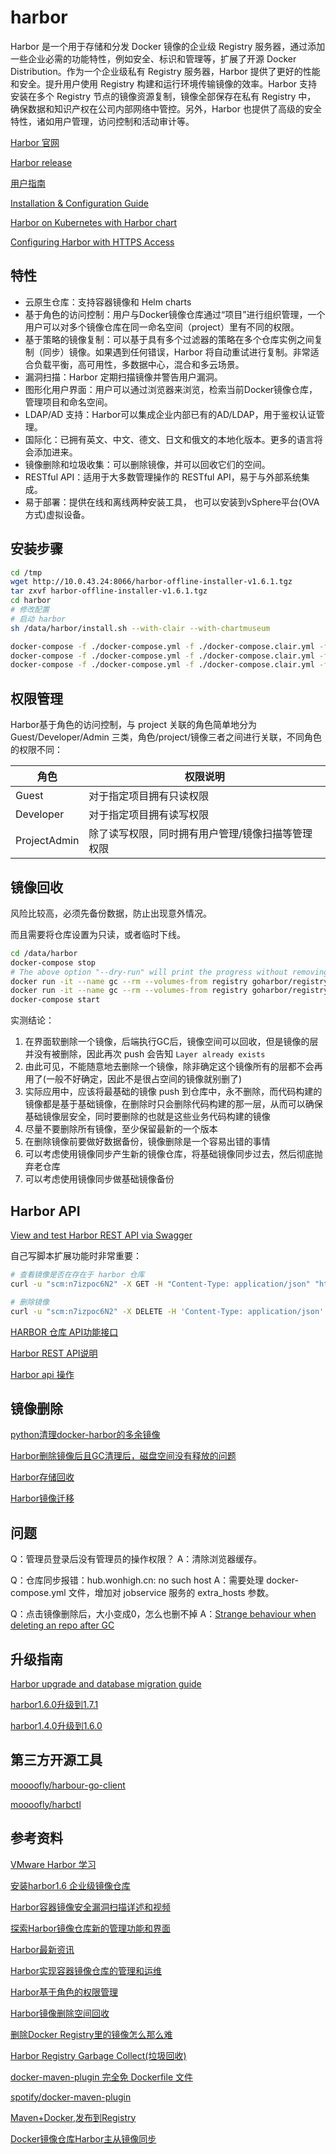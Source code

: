 # harbor

Harbor 是一个用于存储和分发 Docker 镜像的企业级 Registry 服务器，通过添加一些企业必需的功能特性，例如安全、标识和管理等，扩展了开源 Docker Distribution。作为一个企业级私有 Registry 服务器，Harbor 提供了更好的性能和安全。提升用户使用 Registry 构建和运行环境传输镜像的效率。Harbor 支持安装在多个 Registry 节点的镜像资源复制，镜像全部保存在私有 Registry 中， 确保数据和知识产权在公司内部网络中管控。另外，Harbor 也提供了高级的安全特性，诸如用户管理，访问控制和活动审计等。

[Harbor 官网](https://github.com/goharbor/harbor)

[Harbor release](https://github.com/goharbor/harbor/releases)

[用户指南](https://github.com/goharbor/harbor/blob/master/docs/user_guide.md)

[Installation & Configuration Guide](https://github.com/goharbor/harbor/blob/master/docs/installation_guide.md)

[Harbor on Kubernetes with Harbor chart](https://github.com/goharbor/harbor-helm)

[Configuring Harbor with HTTPS Access](https://github.com/goharbor/harbor/blob/master/docs/configure_https.md)

## 特性

- 云原生仓库：支持容器镜像和 Helm charts
- 基于角色的访问控制：用户与Docker镜像仓库通过“项目”进行组织管理，一个用户可以对多个镜像仓库在同一命名空间（project）里有不同的权限。
- 基于策略的镜像复制：可以基于具有多个过滤器的策略在多个仓库实例之间复制（同步）镜像。如果遇到任何错误，Harbor 将自动重试进行复制。非常适合负载平衡，高可用性，多数据中心，混合和多云场景。
- 漏洞扫描：Harbor 定期扫描镜像并警告用户漏洞。
- 图形化用户界面：用户可以通过浏览器来浏览，检索当前Docker镜像仓库，管理项目和命名空间。
- LDAP/AD 支持：Harbor可以集成企业内部已有的AD/LDAP，用于鉴权认证管理。
- 国际化：已拥有英文、中文、德文、日文和俄文的本地化版本。更多的语言将会添加进来。
- 镜像删除和垃圾收集：可以删除镜像，并可以回收它们的空间。
- RESTful API：适用于大多数管理操作的 RESTful API，易于与外部系统集成。
- 易于部署：提供在线和离线两种安装工具， 也可以安装到vSphere平台(OVA方式)虚拟设备。

## 安装步骤

```sh
cd /tmp
wget http://10.0.43.24:8066/harbor-offline-installer-v1.6.1.tgz
tar zxvf harbor-offline-installer-v1.6.1.tgz 
cd harbor
# 修改配置
# 启动 harbor
sh /data/harbor/install.sh --with-clair --with-chartmuseum

docker-compose -f ./docker-compose.yml -f ./docker-compose.clair.yml -f ./docker-compose.chartmuseum.yml down -v
docker-compose -f ./docker-compose.yml -f ./docker-compose.clair.yml -f ./docker-compose.chartmuseum.yml up -d
docker-compose -f ./docker-compose.yml -f ./docker-compose.clair.yml -f ./docker-compose.chartmuseum.yml up -d registry-web
```

## 权限管理

Harbor基于角色的访问控制，与 project 关联的角色简单地分为 Guest/Developer/Admin 三类，角色/project/镜像三者之间进行关联，不同角色的权限不同： 

角色         | 权限说明
-------------|--------------------------------------------------
Guest        | 对于指定项目拥有只读权限
Developer    | 对于指定项目拥有读写权限
ProjectAdmin | 除了读写权限，同时拥有用户管理/镜像扫描等管理权限

## 镜像回收

风险比较高，必须先备份数据，防止出现意外情况。

而且需要将仓库设置为只读，或者临时下线。

``` sh
cd /data/harbor
docker-compose stop
# The above option "--dry-run" will print the progress without removing any data
docker run -it --name gc --rm --volumes-from registry goharbor/registry:2.6.2-photon garbage-collect --dry-run /etc/registry/config.yml
docker run -it --name gc --rm --volumes-from registry goharbor/registry:2.6.2-photon garbage-collect  /etc/registry/config.yml
docker-compose start
```

实测结论：

1. 在界面软删除一个镜像，后端执行GC后，镜像空间可以回收，但是镜像的层并没有被删除，因此再次 push 会告知 `Layer already exists`
2. 由此可见，不能随意地去删除一个镜像，除非确定这个镜像所有的层都不会再用了(一般不好确定，因此不是很占空间的镜像就别删了)
3. 实际应用中，应该将最基础的镜像 push 到仓库中，永不删除，而代码构建的镜像都是基于基础镜像，在删除时只会删除代码构建的那一层，从而可以确保基础镜像层安全，同时要删除的也就是这些业务代码构建的镜像
4. 尽量不要删除所有镜像，至少保留最新的一个版本
5. 在删除镜像前要做好数据备份，镜像删除是一个容易出错的事情
6. 可以考虑使用镜像同步产生新的镜像仓库，将基础镜像同步过去，然后彻底抛弃老仓库
7. 可以考虑使用镜像同步做基础镜像备份

## Harbor API

[View and test Harbor REST API via Swagger](https://github.com/goharbor/harbor/blob/v1.7.5/docs/configure_swagger.md)

自己写脚本扩展功能时非常重要：

```sh
# 查看镜像是否在存在于 harbor 仓库
curl -u "scm:n7izpoc6N2" -X GET -H "Content-Type: application/json" "http://hub.wonhigh.cn/api/repositories/petrel%2Fpetrel-register-center/tags/1.0.0-SNAPSHOT"

# 删除镜像
curl -u "scm:n7izpoc6N2" -X DELETE -H 'Content-Type: application/json' "http://10.0.30.209/api/repositories/zabbix/zabbix-test/tags/3.4.5.2" -s -w %{http_code}
```

[HARBOR 仓库 API功能接口](https://www.cnblogs.com/guigujun/p/8352983.html)

[Harbor REST API说明](http://blog.51cto.com/dangzhiqiang/2097106)

[Harbor api 操作](https://www.cnblogs.com/klvchen/p/9815073.html)

## 镜像删除

[python清理docker-harbor的多余镜像](https://www.cnblogs.com/kaishirenshi/p/11461504.html)

[Harbor删除镜像后且GC清理后，磁盘空间没有释放的问题](https://www.cnblogs.com/xzkzzz/p/10151482.html)

[Harbor存储回收](https://www.jianshu.com/p/39848f4b3ecc)

[Harbor镜像迁移](https://www.cnblogs.com/breezey/p/10615242.html)

## 问题

Q：管理员登录后没有管理员的操作权限？
A：清除浏览器缓存。

Q：仓库同步报错：hub.wonhigh.cn: no such host
A：需要处理 docker-compose.yml 文件，增加对 jobservice 服务的 extra_hosts 参数。

Q：点击镜像删除后，大小变成0，怎么也删不掉
A：[Strange behaviour when deleting an repo after GC](https://github.com/goharbor/harbor/issues/5078)

## 升级指南

[Harbor upgrade and database migration guide](https://github.com/goharbor/harbor/blob/release-1.7.0/docs/migration_guide.md)

[harbor1.6.0升级到1.7.1](https://blog.csdn.net/xiaocong66666/article/details/87866365)

[harbor1.4.0升级到1.6.0](https://blog.csdn.net/xiaocong66666/article/details/87866043)

## 第三方开源工具

[moooofly/harbour-go-client](https://github.com/moooofly/harbor-go-client)

[moooofly/harbctl](https://github.com/moooofly/harborctl)

## 参考资料

[VMware Harbor 学习](https://www.cnblogs.com/biglittleant/p/7283738.html)

[安装harbor1.6 企业级镜像仓库](https://www.jianshu.com/p/a636f20280ad)

[Harbor容器镜像安全漏洞扫描详述和视频](http://www.sohu.com/a/196796706_609552)

[探索Harbor镜像仓库新的管理功能和界面](http://www.sohu.com/a/159993452_609552)

[Harbor最新资讯](http://mp.sohu.com/profile?xpt=aGVuZ2xpYmlqaUBzb2h1LmNvbQ==&_f=index_pagemp_1)

[Harbor实现容器镜像仓库的管理和运维](https://www.cnblogs.com/jicki/articles/5801510.html)

[Harbor基于角色的权限管理](https://blog.csdn.net/liumiaocn/article/details/81813666)

[Harbor镜像删除空间回收](https://blog.csdn.net/kong2030/article/details/81331142)

[删除Docker Registry里的镜像怎么那么难](http://qinghua.github.io/docker-registry-delete/)

[Harbor Registry Garbage Collect(垃圾回收)](http://www.itboth.com/d/u367vz/docker)

[docker-maven-plugin 完全免 Dockerfile 文件](https://www.cnblogs.com/atliwen/p/6101946.html)

[spotify/docker-maven-plugin](https://github.com/spotify/docker-maven-plugin#specify-build-info-in-the-pom)

[Maven+Docker,发布到Registry](https://www.cnblogs.com/kingsy/p/6411371.html)

[Docker镜像仓库Harbor主从镜像同步](https://blog.csdn.net/hiyun9/article/details/79655385)